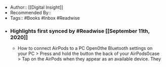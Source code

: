 - Author:: [[Digital Insight]]
- Recommended By::
- Tags:: #Books #Inbox #Readwise
- ### Highlights first synced by #Readwise [[September 11th, 2020]]
    - How to connect AirPods to a PC Open0the Bluetooth settings on your PC > Press and hold the button the back of your AirPods0case > Tap on the AirPods when they appear as an available device. They 

